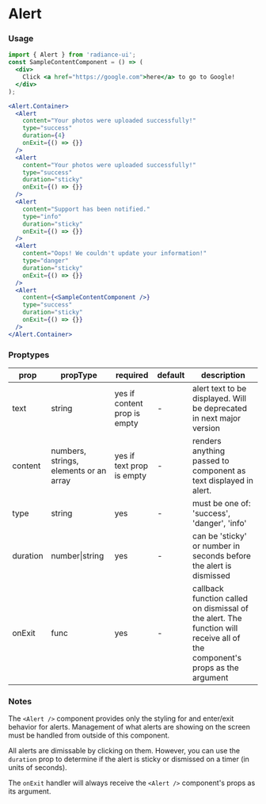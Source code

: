 # Alert
### Usage

```jsx
import { Alert } from 'radiance-ui';
const SampleContentComponent = () => (
  <div>
    Click <a href="https://google.com">here</a> to go to Google!
  </div>
);

<Alert.Container>
  <Alert
    content="Your photos were uploaded successfully!"
    type="success"
    duration={4}
    onExit={() => {}}
  />
  <Alert
    content="Your photos were uploaded successfully!"
    type="success"
    duration="sticky"
    onExit={() => {}}
  />
  <Alert
    content="Support has been notified."
    type="info"
    duration="sticky"
    onExit={() => {}}
  />
  <Alert
    content="Oops! We couldn't update your information!"
    type="danger"
    duration="sticky"
    onExit={() => {}}
  />
  <Alert
    content={<SampleContentComponent />}
    type="success"
    duration="sticky"
    onExit={() => {}}
  />  
</Alert.Container>
```

<!-- STORY -->

### Proptypes
| prop     | propType                                | required                    | default | description                                                                                                                  |
|----------|-----------------------------------------|-----------------------------|---------|------------------------------------------------------------------------------------------------------------------------------|
| text     | string         				         | yes if content prop is empty| -       | alert text to be displayed. Will be deprecated in next major version                                                                                                  |
| content  | numbers, strings, elements or an array  | yes if text prop is empty   | -       | renders anything passed to component as text displayed in alert.                                                          |
| type     | string             				     | yes                         | -       | must be one of: 'success', 'danger', 'info'                                                                                  |
| duration | number&#124;string					     | yes                         | -       | can be 'sticky' or number in seconds before the alert is dismissed                                                           |
| onExit   | func            					     | yes                         | -       | callback function called on dismissal of  the alert. The function will receive all  of the component's props as the argument |

### Notes
The `<Alert />` component provides only the styling for and enter/exit
behavior for alerts. Management of what alerts are showing on the screen
must be handled from outside of this component.

All alerts are dimissable by clicking on them. However, you can use the
`duration` prop to determine if the alert is sticky or dismissed on a
timer (in units of seconds).

The `onExit` handler will always receive the `<Alert />` component's
props as its argument.
